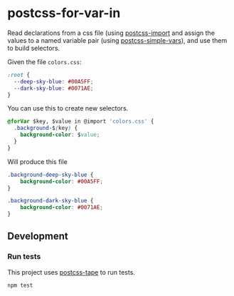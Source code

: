 # postcss-for-var-in

Read declarations from a css file 
(using [postcss-import](https://github.com/postcss/postcss-import) 
and assign the values to a named variable pair 
(using [postcss-simple-vars](https://github.com/postcss/postcss-simple-vars)), 
and use them to build selectors.

Given the file `colors.css`:

``` css
:root {
  --deep-sky-blue: #00A5FF;
  --dark-sky-blue: #0071AE;
}
```

You can use this to create new selectors.

``` css
@forVar $key, $value in @import 'colors.css' {
  .background-$(key) {
    background-color: $value;
  }
}
```

Will produce this file

``` css
.background-deep-sky-blue {
    background-color: #00A5FF;
}

.background-dark-sky-blue {
    background-color: #0071AE;
}
```

## Development

### Run tests

This project uses [postcss-tape](https://github.com/jonathantneal/postcss-tape) to run tests.

``` shell
npm test
```

